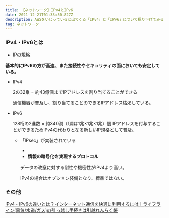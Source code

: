 ```yaml
---
title: 【ネットワーク】IPv4とIPv6
date: 2021-12-21T01:33:50.827Z
description: AWSをいじっていると出てくる「IPv4」と「IPv6」について掘り下げてみる。
tag: ネットワーク
---
```

### **IPv4・IPv6とは**

* IPの規格



**基本的にIPv6の方が高速、また接続性やセキュリティの面においても安定している。**



* IPv4

  2の32乗 = 約43億個までIPアドレスを割り当てることができる

  通信機器が普及し、割り当てることのできるIPアドレス枯渇している。
* IPv6

  128桁の2進数 = 約340澗（1澗は1兆×1兆×1兆）個 IPアドレスを付与することができるためIPv4の代わりとなる新しいIP規格として普及。

  * 「IPsec」が実装されている

    *
    * **情報の暗号化を実現するプロトコル**

    データの改竄に対する耐性や機密性がIPv4より高い。

    IPv4の場合はオプション装備となり、標準ではない。

### その他

[IPv4・IPv6の違いとは？インターネット通信を快適に利用するには｜ライフライン(電気/水道/ガス)の引っ越し手続きは引越れんらく帳](https://www.hikkoshi-line.com/navi/decision/ipv4-ipv6.html)